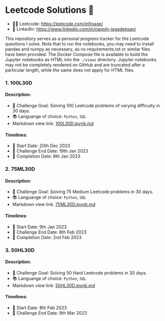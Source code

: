 # Leetcode Solutions 🚀
- 🧑‍💻 Leetcode: https://leetcode.com/infinage/
- 👥 LinkedIn: https://www.linkedin.com/in/naresh-jagadeesan/

This repository serves as a personal progress tracker for the Leetcode questions I solve. Note that to run the notebooks, you may need to install pandas and numpy as necessary, as no requirements.txt or similar files have been provided. The Docker Compose file is available to build the Jupyter notebooks as HTML into the `./views` directory. Jupyter notebooks may not be completely rendered on GitHub and are truncated after a particular length, while the same does not apply for HTML files.

### 1. 100L30D

#### Description:
- 🎯 Challenge Goal: Solving 100 Leetcode problems of varying difficulty in 30 days.
- 📚 Languange of choice: `Python`, `SQL`
- Markdown view link: [100L30D.ipynb.md](https://github.com/Infinage/leetcode/blob/main/views/100L30D.ipynb.md)

#### Timelines:
- 📅 Start Date: 20th Dec 2023
- 🏁 Challenge End Date: 19th Jan 2023
- 🥳 Completion Date: 8th Jan 2023

### 2. 75ML30D

#### Description:
- 🎯 Challenge Goal: Solving 75 Medium Leetcode problems in 30 days.
- 📚 Languange of choice: `Python`, `SQL`
- Markdown view link: [75ML30D.ipynb.md](https://github.com/Infinage/leetcode/blob/main/views/75ML30D.ipynb.md)

#### Timelines:
- 📅 Start Date: 9th Jan 2023
- 🏁 Challenge End Date: 8th Feb 2023
- 🥳 Completion Date: 2nd Feb 2023

### 3. 50HL30D

#### Description:
- 🎯 Challenge Goal: Solving 50 Hard Leetcode problems in 30 days.
- 📚 Languange of choice: `Python`, `SQL`
- Markdown view link: [50HL30D.ipynb.md](https://github.com/Infinage/leetcode/blob/main/views/50HL30D.ipynb.md)

#### Timelines:
- 📅 Start Date: 8th Feb 2023
- 🏁 Challenge End Date: 9th Mar 2023